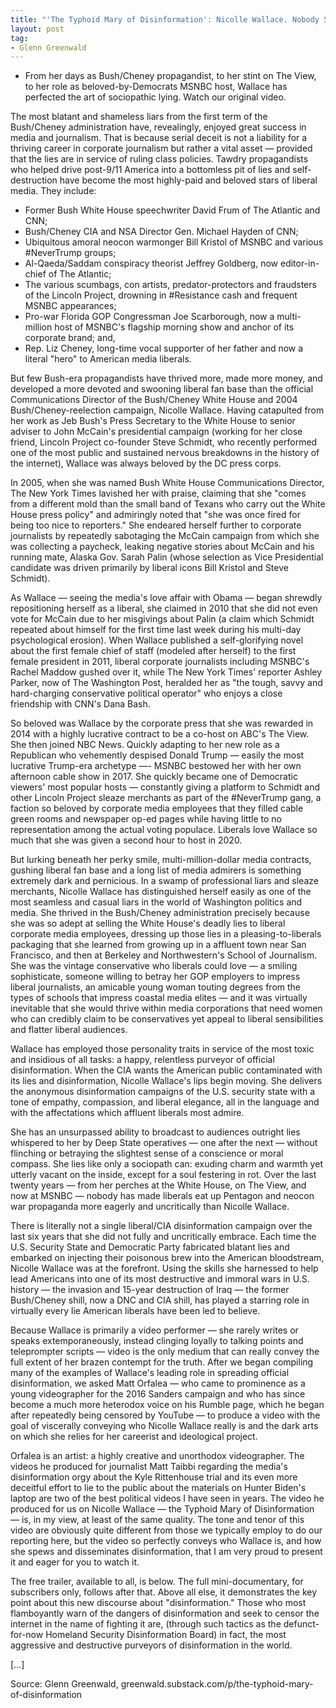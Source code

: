```yaml
---
title: "'The Typhoid Mary of Disinformation': Nicolle Wallace. Nobody Spreads it More Relentlessly."
layout: post
tag:
- Glenn Greenwald
---
```


- From her days as Bush/Cheney propagandist, to her stint on The View, to her role as beloved-by-Democrats MSNBC host, Wallace has perfected the art of sociopathic lying. Watch our original video.

The most blatant and shameless liars from the first term of the Bush/Cheney administration have, revealingly, enjoyed great success in media and journalism. That is because serial deceit is not a liability for a thriving career in corporate journalism but rather a vital asset — provided that the lies are in service of ruling class policies. Tawdry propagandists who helped drive post-9/11 America into a bottomless pit of lies and self-destruction have become the most highly-paid and beloved stars of liberal media. They include:

- Former Bush White House speechwriter David Frum of The Atlantic and CNN;
- Bush/Cheney CIA and NSA Director Gen. Michael Hayden of CNN;
- Ubiquitous amoral neocon warmonger Bill Kristol of MSNBC and various #NeverTrump groups;
- Al-Qaeda/Saddam conspiracy theorist Jeffrey Goldberg, now editor-in-chief of The Atlantic;
- The various scumbags, con artists, predator-protectors and fraudsters of the Lincoln Project, drowning in #Resistance cash and frequent MSNBC appearances;
- Pro-war Florida GOP Congressman Joe Scarborough, now a multi-million host of MSNBC's flagship morning show and anchor of its corporate brand; and,
- Rep. Liz Cheney, long-time vocal supporter of her father and now a literal "hero" to American media liberals.

But few Bush-era propagandists have thrived more, made more money, and developed a more devoted and swooning liberal fan base than the official Communications Director of the Bush/Cheney White House and 2004 Bush/Cheney-reelection campaign, Nicolle Wallace. Having catapulted from her work as Jeb Bush's Press Secretary to the White House to senior adviser to John McCain's presidential campaign (working for her close friend, Lincoln Project co-founder Steve Schmidt, who recently performed one of the most public and sustained nervous breakdowns in the history of the internet), Wallace was always beloved by the DC press corps.

In 2005, when she was named Bush White House Communications Director, The New York Times lavished her with praise, claiming that she "comes from a different mold than the small band of Texans who carry out the White House press policy" and admiringly noted that "she was once fired for being too nice to reporters." She endeared herself further to corporate journalists by repeatedly sabotaging the McCain campaign from which she was collecting a paycheck, leaking negative stories about McCain and his running mate, Alaska Gov. Sarah Palin (whose selection as Vice Presidential candidate was driven primarily by liberal icons Bill Kristol and Steve Schmidt).

As Wallace — seeing the media's love affair with Obama — began shrewdly repositioning herself as a liberal, she claimed in 2010 that she did not even vote for McCain due to her misgivings about Palin (a claim which Schmidt repeated about himself for the first time last week during his multi-day psychological erosion). When Wallace published a self-glorifying novel about the first female chief of staff (modeled after herself) to the first female president in 2011, liberal corporate journalists including MSNBC's Rachel Maddow gushed over it, while The New York Times' reporter Ashley Parker, now of The Washington Post, heralded her as "the tough, savvy and hard-charging conservative political operator" who enjoys a close friendship with CNN's Dana Bash.

So beloved was Wallace by the corporate press that she was rewarded in 2014 with a highly lucrative contract to be a co-host on ABC's The View. She then joined NBC News. Quickly adapting to her new role as a Republican who vehemently despised Donald Trump — easily the most lucrative Trump-era archetype —- MSNBC bestowed her with her own afternoon cable show in 2017. She quickly became one of Democratic viewers' most popular hosts — constantly giving a platform to Schmidt and other Lincoln Project sleaze merchants as part of the #NeverTrump gang, a faction so beloved by corporate media employees that they filled cable green rooms and newspaper op-ed pages while having little to no representation among the actual voting populace. Liberals love Wallace so much that she was given a second hour to host in 2020.

But lurking beneath her perky smile, multi-million-dollar media contracts, gushing liberal fan base and a long list of media admirers is something extremely dark and pernicious. In a swamp of professional liars and sleaze merchants, Nicolle Wallace has distinguished herself easily as one of the most seamless and casual liars in the world of Washington politics and media. She thrived in the Bush/Cheney administration precisely because she was so adept at selling the White House's deadly lies to liberal corporate media employees, dressing up those lies in a pleasing-to-liberals packaging that she learned from growing up in a affluent town near San Francisco, and then at Berkeley and Northwestern's School of Journalism. She was the vintage conservative who liberals could love — a smiling sophisticate, someone willing to betray her GOP employers to impress liberal journalists, an amicable young woman touting degrees from the types of schools that impress coastal media elites — and it was virtually inevitable that she would thrive within media corporations that need women who can credibly claim to be conservatives yet appeal to liberal sensibilities and flatter liberal audiences.

Wallace has employed those personality traits in service of the most toxic and insidious of all tasks: a happy, relentless purveyor of official disinformation. When the CIA wants the American public contaminated with its lies and disinformation, Nicolle Wallace's lips begin moving. She delivers the anonymous disinformation campaigns of the U.S. security state with a tone of empathy, compassion, and liberal elegance, all in the language and with the affectations which affluent liberals most admire.

She has an unsurpassed ability to broadcast to audiences outright lies whispered to her by Deep State operatives — one after the next — without flinching or betraying the slightest sense of a conscience or moral compass. She lies like only a sociopath can: exuding charm and warmth yet utterly vacant on the inside, except for a soul festering in rot. Over the last twenty years — from her perches at the White House, on The View, and now at MSNBC — nobody has made liberals eat up Pentagon and neocon war propaganda more eagerly and uncritically than Nicolle Wallace.

There is literally not a single liberal/CIA disinformation campaign over the last six years that she did not fully and uncritically embrace. Each time the U.S. Security State and Democratic Party fabricated blatant lies and embarked on injecting their poisonous brew into the American bloodstream, Nicolle Wallace was at the forefront. Using the skills she harnessed to help lead Americans into one of its most destructive and immoral wars in U.S. history — the invasion and 15-year destruction of Iraq — the former Bush/Cheney shill, now a DNC and CIA shill, has played a starring role in virtually every lie American liberals have been led to believe.

Because Wallace is primarily a video performer — she rarely writes or speaks extemporaneously, instead clinging loyally to talking points and teleprompter scripts — video is the only medium that can really convey the full extent of her brazen contempt for the truth. After we began compiling many of the examples of Wallace's leading role in spreading official disinformation, we asked Matt Orfalea — who came to prominence as a young videographer for the 2016 Sanders campaign and who has since become a much more heterodox voice on his Rumble page, which he began after repeatedly being censored by YouTube — to produce a video with the goal of viscerally conveying who Nicolle Wallace really is and the dark arts on which she relies for her careerist and ideological project.

Orfalea is an artist: a highly creative and unorthodox videographer. The videos he produced for journalist Matt Taibbi regarding the media's disinformation orgy about the Kyle Rittenhouse trial and its even more deceitful effort to lie to the public about the materials on Hunter Biden's laptop are two of the best political videos I have seen in years. The video he produced for us on Nicolle Wallace — the Typhoid Mary of Disinformation — is, in my view, at least of the same quality. The tone and tenor of this video are obviously quite different from those we typically employ to do our reporting here, but the video so perfectly conveys who Wallace is, and how she spews and disseminates disinformation, that I am very proud to present it and eager for you to watch it.

The free trailer, available to all, is below. The full mini-documentary, for subscribers only, follows after that. Above all else, it demonstrates the key point about this new discourse about "disinformation." Those who most flamboyantly warn of the dangers of disinformation and seek to censor the internet in the name of fighting it are, (through such tactics as the defunct-for-now Homeland Security Disinformation Board) in fact, the most aggressive and destructive purveyors of disinformation in the world.

[…]

Source: Glenn Greenwald, greenwald.substack.com/p/the-typhoid-mary-of-disinformation
